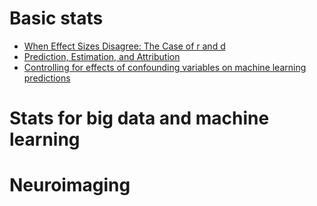 # Basic stats

- [When Effect Sizes Disagree: The Case of r and d](./references/McGrathMeyer2006WhenEffectSizesDisagree.pdf)
- [Prediction, Estimation, and Attribution](https://amstat.tandfonline.com/doi/full/10.1080/01621459.2020.1762613)
- [Controlling for effects of confounding variables on machine learning predictions](https://www.biorxiv.org/content/10.1101/2020.08.17.255034v1)
# Stats for big data and machine learning

# Neuroimaging
